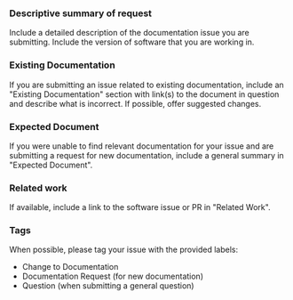 ### Descriptive summary of request

Include a detailed description of the documentation issue you are submitting. Include
the version of software that you are working in.

### Existing Documentation

If you are submitting an issue related to existing documentation, include an "Existing Documentation" section
with link(s) to the document in question and describe what is incorrect. If possible, offer suggested
changes.

### Expected Document

If you were unable to find relevant documentation for your issue and are submitting a request for new documentation,
include a general summary in "Expected Document".

### Related work

If available, include a link to the software issue or PR in "Related Work".

### Tags

When possible, please tag your issue with the provided labels:

- Change to Documentation
- Documentation Request (for new documentation)
- Question (when submitting a general question)

